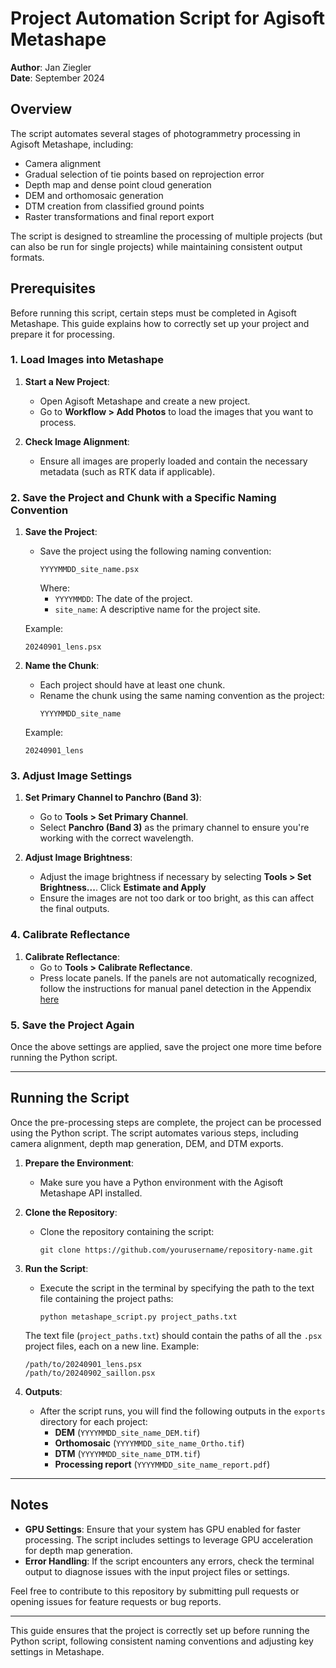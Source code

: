 # Project Automation Script for Agisoft Metashape

**Author**: Jan Ziegler  
**Date**: September 2024

## Overview

The script automates several stages of photogrammetry processing in Agisoft Metashape, including:

- Camera alignment
- Gradual selection of tie points based on reprojection error
- Depth map and dense point cloud generation
- DEM and orthomosaic generation
- DTM creation from classified ground points
- Raster transformations and final report export

The script is designed to streamline the processing of multiple projects (but can also be run for single projects) while maintaining consistent output formats.

## Prerequisites

Before running this script, certain steps must be completed in Agisoft Metashape. This guide explains how to correctly set up your project and prepare it for processing.

### 1. Load Images into Metashape

1. **Start a New Project**:
   - Open Agisoft Metashape and create a new project.
   - Go to **Workflow > Add Photos** to load the images that you want to process.

2. **Check Image Alignment**:
   - Ensure all images are properly loaded and contain the necessary metadata (such as RTK data if applicable).

### 2. Save the Project and Chunk with a Specific Naming Convention

1. **Save the Project**:
   - Save the project using the following naming convention:
     ```
     YYYYMMDD_site_name.psx
     ```
     Where:
     - `YYYYMMDD`: The date of the project.
     - `site_name`: A descriptive name for the project site.

   Example:  
   ```
   20240901_lens.psx
   ```

2. **Name the Chunk**:
   - Each project should have at least one chunk.
   - Rename the chunk using the same naming convention as the project:
     ```
     YYYYMMDD_site_name
     ```

   Example:
   ```
   20240901_lens
   ```

### 3. Adjust Image Settings

1. **Set Primary Channel to Panchro (Band 3)**:
   - Go to **Tools > Set Primary Channel**.
   - Select **Panchro (Band 3)** as the primary channel to ensure you're working with the correct wavelength.

2. **Adjust Image Brightness**:
   - Adjust the image brightness if necessary by selecting **Tools > Set Brightness...**. Click **Estimate and Apply**
   - Ensure the images are not too dark or too bright, as this can affect the final outputs.

### 4. Calibrate Reflectance

1. **Calibrate Reflectance**:
   - Go to **Tools > Calibrate Reflectance**.
   - Press locate panels. If the panels are not automatically recognized, follow the instructions for manual panel detection in the Appendix [here](https://agisoft.freshdesk.com/support/solutions/articles/31000148381-micasense-altum-processing-workflow-including-reflectance-calibration-in-agisoft-metashape-professi) 

### 5. Save the Project Again

Once the above settings are applied, save the project one more time before running the Python script.

---

## Running the Script

Once the pre-processing steps are complete, the project can be processed using the Python script. The script automates various steps, including camera alignment, depth map generation, DEM, and DTM exports.

1. **Prepare the Environment**:
   - Make sure you have a Python environment with the Agisoft Metashape API installed.
   
2. **Clone the Repository**:
   - Clone the repository containing the script:
     ```
     git clone https://github.com/yourusername/repository-name.git
     ```
   
3. **Run the Script**:
   - Execute the script in the terminal by specifying the path to the text file containing the project paths:
     ```
     python metashape_script.py project_paths.txt
     ```

   The text file (`project_paths.txt`) should contain the paths of all the `.psx` project files, each on a new line. Example:
   ```
   /path/to/20240901_lens.psx
   /path/to/20240902_saillon.psx
   ```

4. **Outputs**:
   - After the script runs, you will find the following outputs in the `exports` directory for each project:
     - **DEM** (`YYYYMMDD_site_name_DEM.tif`)
     - **Orthomosaic** (`YYYYMMDD_site_name_Ortho.tif`)
     - **DTM** (`YYYYMMDD_site_name_DTM.tif`)
     - **Processing report** (`YYYYMMDD_site_name_report.pdf`)

---

## Notes

- **GPU Settings**: Ensure that your system has GPU enabled for faster processing. The script includes settings to leverage GPU acceleration for depth map generation.
- **Error Handling**: If the script encounters any errors, check the terminal output to diagnose issues with the input project files or settings.
  
Feel free to contribute to this repository by submitting pull requests or opening issues for feature requests or bug reports.

---

This guide ensures that the project is correctly set up before running the Python script, following consistent naming conventions and adjusting key settings in Metashape.
